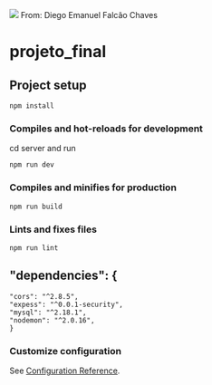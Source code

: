 <img src=https://conexaoconsultoria.net.br/pluginfile.php/12019/coursecat/description/JURIFY-LOGO.jpg></img>
From: Diego Emanuel Falcão Chaves

# projeto_final

## Project setup

```
npm install
```

### Compiles and hot-reloads for development

cd server and run
```
npm run dev
```

### Compiles and minifies for production

```
npm run build
```

### Lints and fixes files

```
npm run lint
```
##  "dependencies": {
    "cors": "^2.8.5",
    "expess": "^0.0.1-security",
    "mysql": "^2.18.1",
    "nodemon": "^2.0.16", 
    }
### Customize configuration

See [Configuration Reference](https://cli.vuejs.org/config/).
